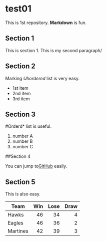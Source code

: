 # test01
 
This is 1st repository.
**Markdown** is fun.

## Section 1
This is section 1.
This is my second paragraph/

## Section 2
Marking *Uhordered* list is very easy.

- 1st item
- 2nd item
- 3rd item

## Section 3
#Orderd* list is useful.

1. number A
1. number B
1. number C


##Section 4

You can jump to[GitHub](http://github.com)
easily.

## Section 5

This is also easy.

|Team    |Win | Lose | Draw |
|--------|---:|-----:|-----:|
|Hawks   |  46|    34|     4|
|Eagles  |  46|    36|     2|
|Martines|  42|    39|     3|